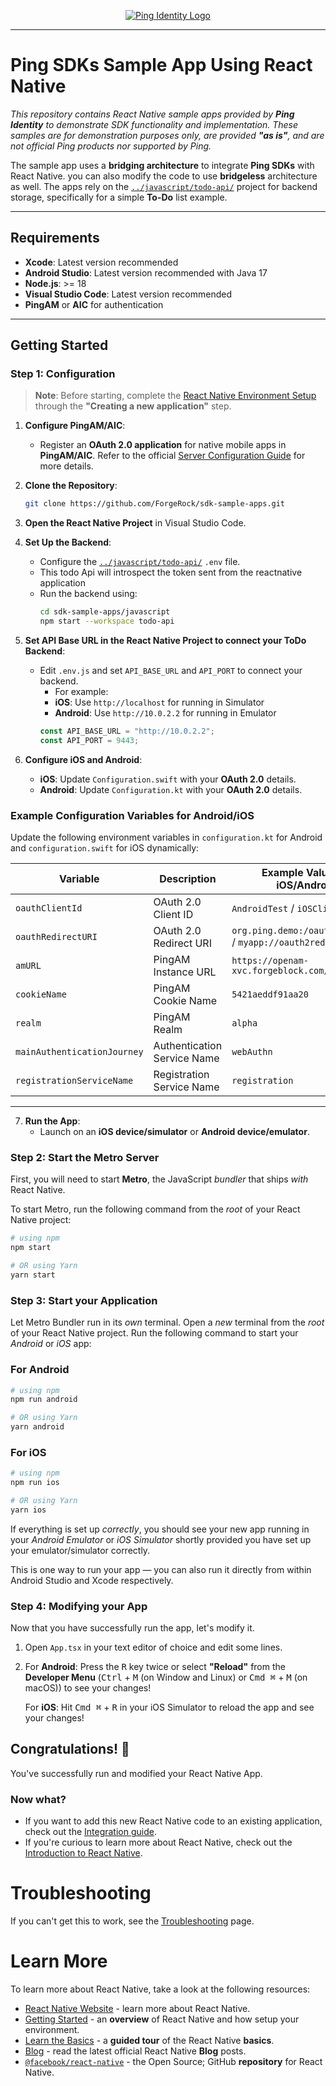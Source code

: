 <p align="center">
  <a href="https://github.com/ForgeRock/sdk-sample-apps">
    <img src="https://www.pingidentity.com/content/dam/picr/nav/Ping-Logo-2.svg" alt="Ping Identity Logo">
  </a>
  <hr/>
</p>

# Ping SDKs Sample App Using React Native

_This repository contains React Native sample apps provided by **Ping Identity** to demonstrate SDK functionality and implementation. These samples are for demonstration purposes only, are provided **"as is"**, and are not official Ping products nor supported by Ping._

The sample app uses a **bridging architecture** to integrate **Ping SDKs** with React Native. you can also modify the code to use  **bridgeless** architecture as well. The apps rely on the  [`../javascript/todo-api/`](../javascript/todo-api/) project for backend storage, specifically for a simple **To-Do** list example.

---

## Requirements

- **Xcode**: Latest version recommended
- **Android Studio**: Latest version recommended with Java 17
- **Node.js**: >= 18
- **Visual Studio Code**: Latest version recommended
- **PingAM** or **AIC** for authentication

---

## Getting Started

### Step 1: Configuration

> **Note**: Before starting, complete the [React Native Environment Setup](https://reactnative.dev/docs/environment-setup) through the **"Creating a new application"** step.

1. **Configure PingAM/AIC**:
    - Register an **OAuth 2.0 application** for native mobile apps in **PingAM/AIC**. Refer to the official [Server Configuration Guide](https://docs.pingidentity.com/sdks/latest/sdks/configure-your-server.html) for more details.

2. **Clone the Repository**:
    ```bash
    git clone https://github.com/ForgeRock/sdk-sample-apps.git
    ```

3. **Open the React Native Project** in Visual Studio Code.

4. **Set Up the Backend**:
    - Configure the [`../javascript/todo-api/`](../javascript/todo-api/) `.env` file.
    - This todo Api will introspect the token sent from the reactnative application
    - Run the backend using:
      ```bash
      cd sdk-sample-apps/javascript
      npm start --workspace todo-api
      ```

5. **Set API Base URL in the React Native Project to connect your ToDo Backend**:
   - Edit `.env.js` and set `API_BASE_URL` and `API_PORT` to connect your backend.
     - For example:
     - **iOS**: Use `http://localhost`  for running in Simulator 
     - **Android**: Use `http://10.0.2.2`  for running in Emulator
     ```javascript
     const API_BASE_URL = "http://10.0.2.2";
     const API_PORT = 9443;
     ```

6. **Configure iOS and Android**:
   - **iOS**: Update `Configuration.swift` with your **OAuth 2.0** details.  
   - **Android**: Update `Configuration.kt` with your **OAuth 2.0** details.
  
### Example Configuration Variables for Android/iOS

Update the following environment variables in `configuration.kt` for Android and `configuration.swift` for iOS dynamically:

| Variable                         | Description                                    | Example Value for iOS/Android                                      |
|-----------------------------------|------------------------------------------------|----------------------------------------------------|
| `oauthClientId`          | OAuth 2.0 Client ID                            | `AndroidTest` / `iOSClient`                        |
| `oauthRedirectURI`       | OAuth 2.0 Redirect URI                         | `org.ping.demo:/oauth2redirect` / `myapp://oauth2redirect` |
| `amURL`                      | PingAM Instance URL                            | `https://openam-xvc.forgeblock.com/am`             |
| `cookieName`              | PingAM Cookie Name                             | `5421aeddf91aa20`                                  |
| `realm`                    | PingAM Realm                                   | `alpha`                                            |
| `mainAuthenticationJourney`             | Authentication Service Name                    | `webAuthn`                                         |
| `registrationServiceName`     | Registration Service Name                      | `registration`                                     |

---

7. **Run the App**:
    - Launch on an **iOS device/simulator** or **Android device/emulator**.

### Step 2: Start the Metro Server

First, you will need to start **Metro**, the JavaScript _bundler_ that ships _with_ React Native.

To start Metro, run the following command from the _root_ of your React Native project:

```bash
# using npm
npm start

# OR using Yarn
yarn start
```

### Step 3: Start your Application

Let Metro Bundler run in its _own_ terminal. Open a _new_ terminal from the _root_ of your React Native project. Run the following command to start your _Android_ or _iOS_ app:

### For Android

```bash
# using npm
npm run android

# OR using Yarn
yarn android
```

### For iOS

```bash
# using npm
npm run ios

# OR using Yarn
yarn ios
```

If everything is set up _correctly_, you should see your new app running in your _Android Emulator_ or _iOS Simulator_ shortly provided you have set up your emulator/simulator correctly.

This is one way to run your app — you can also run it directly from within Android Studio and Xcode respectively.

### Step 4: Modifying your App

Now that you have successfully run the app, let's modify it.

1. Open `App.tsx` in your text editor of choice and edit some lines.
2. For **Android**: Press the <kbd>R</kbd> key twice or select **"Reload"** from the **Developer Menu** (<kbd>Ctrl</kbd> + <kbd>M</kbd> (on Window and Linux) or <kbd>Cmd ⌘</kbd> + <kbd>M</kbd> (on macOS)) to see your changes!

   For **iOS**: Hit <kbd>Cmd ⌘</kbd> + <kbd>R</kbd> in your iOS Simulator to reload the app and see your changes!

## Congratulations! :tada:

You've successfully run and modified your React Native App. 

### Now what?

- If you want to add this new React Native code to an existing application, check out the [Integration guide](https://reactnative.dev/docs/integration-with-existing-apps).
- If you're curious to learn more about React Native, check out the [Introduction to React Native](https://reactnative.dev/docs/getting-started).

# Troubleshooting

If you can't get this to work, see the [Troubleshooting](https://reactnative.dev/docs/troubleshooting) page.

# Learn More

To learn more about React Native, take a look at the following resources:

- [React Native Website](https://reactnative.dev) - learn more about React Native.
- [Getting Started](https://reactnative.dev/docs/environment-setup) - an **overview** of React Native and how setup your environment.
- [Learn the Basics](https://reactnative.dev/docs/getting-started) - a **guided tour** of the React Native **basics**.
- [Blog](https://reactnative.dev/blog) - read the latest official React Native **Blog** posts.
- [`@facebook/react-native`](https://github.com/facebook/react-native) - the Open Source; GitHub **repository** for React Native.
